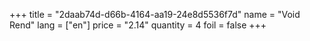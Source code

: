 +++
title = "2daab74d-d66b-4164-aa19-24e8d5536f7d"
name = "Void Rend"
lang = ["en"]
price = "2.14"
quantity = 4
foil = false
+++
